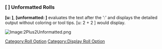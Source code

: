 ### \[ \] Unformatted Rolls

**\[u: \]**, **\[unformatted: \]** evaluates the text after the ':' and
displays the detailed output without coloring or tool tips. \[u: 2 + 2
\] would display.

![Image:2Plus2Unformatted.png](2Plus2Unformatted.png
"Image:2Plus2Unformatted.png")

[Category:Roll Option](Category:Roll_Option "wikilink")
[Category:Display Roll Option](Category:Display_Roll_Option "wikilink")